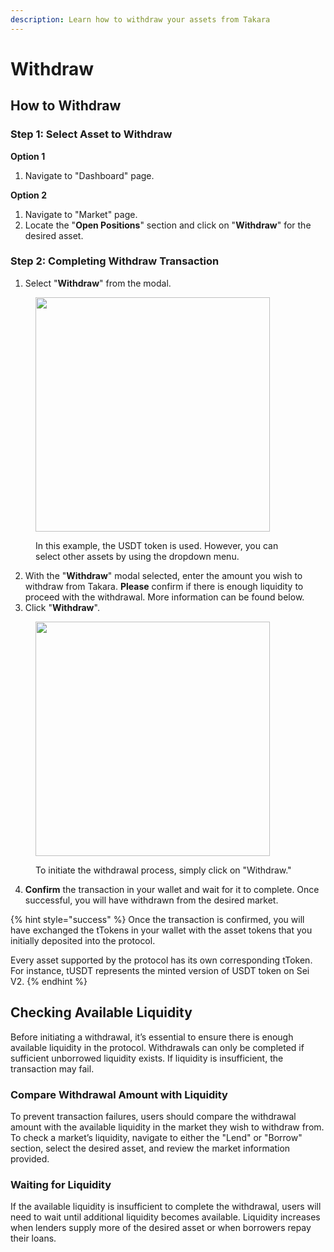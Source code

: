 ```yaml
---
description: Learn how to withdraw your assets from Takara
---
```


# Withdraw

## How to Withdraw

### Step 1: Select Asset to Withdraw

**Option 1**

1. Navigate to "Dashboard" page.

**Option 2**

1. Navigate to "Market" page.
2. Locate the "**Open Positions**" section and click on "**Withdraw**" for the desired asset.&#x20;

### Step 2: Completing Withdraw Transaction

1. Select "**Withdraw**" from the modal.

<div align="left"><figure><picture><source srcset="../../.gitbook/assets/Screenshot 2025-01-19 at 7.49.34 PM.png" media="(prefers-color-scheme: dark)"><img src="../../.gitbook/assets/Screenshot 2025-01-19 at 7.49.26 PM.png" alt="" width="375"></picture><figcaption><p>In this example, the USDT token is used. However, you can select other assets by using the dropdown menu.</p></figcaption></figure></div>

2. With the "**Withdraw**" modal selected, enter the amount you wish to withdraw from Takara. **Please** confirm if there is enough liquidity to proceed with the withdrawal. More information can be found below.
3. Click "**Withdraw**".

<div align="left"><figure><picture><source srcset="../../.gitbook/assets/Screenshot 2025-01-19 at 7.52.37 PM.png" media="(prefers-color-scheme: dark)"><img src="../../.gitbook/assets/Screenshot 2025-01-19 at 7.52.31 PM.png" alt="" width="375"></picture><figcaption><p>To initiate the withdrawal process, simply click on "Withdraw."</p></figcaption></figure></div>

4. **Confirm** the transaction in your wallet and wait for it to complete. Once successful, you will have withdrawn from the desired market.

{% hint style="success" %}
Once the transaction is confirmed, you will have exchanged the tTokens in your wallet with the asset tokens that you initially deposited into the protocol.

Every asset supported by the protocol has its own corresponding tToken. For instance, tUSDT represents the minted version of USDT token on Sei V2.
{% endhint %}

## Checking Available Liquidity

Before initiating a withdrawal, it’s essential to ensure there is enough available liquidity in the protocol. Withdrawals can only be completed if sufficient unborrowed liquidity exists. If liquidity is insufficient, the transaction may fail.

### **Compare Withdrawal Amount with Liquidity**

To prevent transaction failures, users should compare the withdrawal amount with the available liquidity in the market they wish to withdraw from. To check a market’s liquidity, navigate to either the "Lend" or "Borrow" section, select the desired asset, and review the market information provided.

### Waiting for Liquidity

If the available liquidity is insufficient to complete the withdrawal, users will need to wait until additional liquidity becomes available. Liquidity increases when lenders supply more of the desired asset or when borrowers repay their loans.
